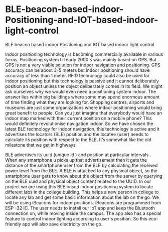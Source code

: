# BLE-beacon-based-indoor-Positioning-and-IOT-based-indoor-light-control
BLE beacon based indoor Positioning and IOT based indoor light control


Indoor positioning technology is becoming commercially available in various forms. Positioning system till early 2000's was mainly based on GPS. But GPS is not a very viable solution for indoor navigation and positioning. GPS accuracy can be about 3-5 meters but indoor positioning should have accuracy of less than 1 meter. RFID technology could also be used for indoor positioning but this technology is passive and it cannot deliberately position an object unless the object deliberately comes in its field. 
We might ask ourselves why we would even need a positioning system indoor. The answer lies within big buildings where some may spend enormous amount of time finding what they are looking for. Shopping centres, airports and museums are just some organizations where indoor positioning would bring great benefit to people. Can you just imagine that everybody would have an indoor map marked with their current position on a mobile phone? This would definitely revolutionise navigation indoor.
So we have chosen the latest BLE technology for indoor navigation, this technology is active and it advertises the locators (BLE) position and the locatee (user) needs to calculate its position with respect to the BLE. It’s somewhat like the old milestone that we get in highways.

BLE advertises its uuid (unique id )  and position at particular intervals . When any smartphone u picks up that advertisement then it gets the distance of the smartphone user   from the BLE by calculating the received power level from the BLE.
A BLE is attached to any physical object, so the smartphone user gets to know about the object from the server by querying on the BLE uuid and physical object content related to the UUID.
In our project we are using this BLE based indoor positioning system to locate different labs in the college building. This helps a new person in college to locate any lab and get some basic information about the lab on the go. We will be using iBeacons for indoor positions. iBeacons are programmed from ESP -32 IC. 
The user needs to install our IoT app and keep the Bluetooth connection on, while moving inside the campus. The app also has a special feature to control indoor lighting according to user's position. So this eco-friendly app will also save electricity on the go.
